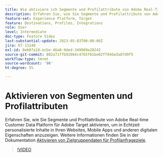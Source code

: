 ```yaml
---
title: Wie aktiviere ich Segmente und Profilattribute von Adobe Real-Time CDP für Adobe Target?
description: Erfahren Sie, wie Sie Segmente und Profilattribute von Adobe Real-time Customer Data Platform für Adobe Target aktivieren, um in Echtzeit personalisierte Inhalte in Ihren Websites, Mobile Apps und anderen digitalen Eigenschaften anzuzeigen.
feature-set: Experience Platform, Target
feature: Destinations, Profiles, Integrations
role: User
level: Intermediate
doc-type: Feature Video
last-substantial-update: 2023-05-03T00:00:00Z
jira: KT-13140
exl-id: 0eb07a18-ecbe-46a0-9ded-349989a20242
source-git-commit: 802a71ffb92864c4765f81be02ff84da3a87d9f5
workflow-type: tm+mt
source-wordcount: '96'
ht-degree: 5%

---
```


# Aktivieren von Segmenten und Profilattributen

Erfahren Sie, wie Sie Segmente und Profilattribute von Adobe Real-time Customer Data Platform für Adobe Target aktivieren, um in Echtzeit personalisierte Inhalte in Ihren Websites, Mobile Apps und anderen digitalen Eigenschaften anzuzeigen. Weitere Informationen finden Sie in der Dokumentation [Aktivieren von Zielgruppendaten für Profilanfrageziele](https://experienceleague.adobe.com/docs/experience-platform/destinations/ui/activate/activate-profile-request-destinations.html).

>[!VIDEO](https://video.tv.adobe.com/v/3419036/?learn=on)
